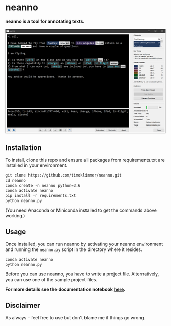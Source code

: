 # neanno

**neanno is a tool for annotating texts.**

![neanno](documentation/images/airline_tickets.png)

## Installation
To install, clone this repo and ensure all packages from requirements.txt are installed in your environment.

```
git clone https://github.com/timoklimmer/neanno.git
cd neanno
conda create -n neanno python=3.6
conda activate neanno
pip install -r requirements.txt
python neanno.py
```

(You need Anaconda or Miniconda installed to get the commands above working.)


## Usage
Once installed, you can run neanno by activating your neanno environment and running the `neanno.py` script in the directory where it resides.

```
conda activate neanno
python neanno.py
```

Before you can use neanno, you have to write a project file. Alternatively, you can use one of the sample project files.

**For more details see the documentation notebook [here](documentation/neanno-getting-started.ipynb).**

## Disclaimer
As always - feel free to use but don't blame me if things go wrong.